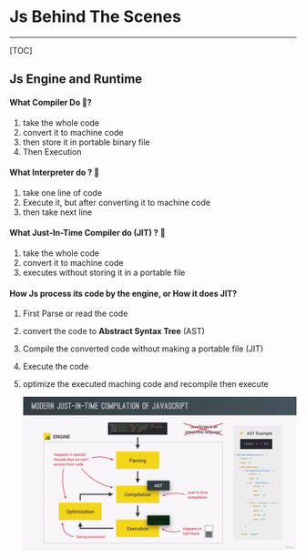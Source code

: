 # Js Behind The Scenes

---

[TOC]



## Js Engine and Runtime

#### What Compiler Do 🚀?

 1. take the whole code
 2. convert it to machine code
 3. then store it in portable binary file
 4. Then Execution



#### What Interpreter do ? 🚀

1. take one line of code
2. Execute it, but after converting it to machine code
3. then take next line 



#### What Just-In-Time Compiler do (JIT) ? 🚀

1. take the whole code
2. convert it to machine code
3. executes without storing it in a portable file



#### How Js process its code by the engine, or How it does JIT?

1. First Parse or read the code 

2. convert the code to **Abstract Syntax Tree** (AST)

3. Compile the converted code without making a portable file (JIT)

4. Execute the code

5. optimize the executed maching code and recompile then execute           

   <img src="How-JS-Is-Compiled.png" alt="img" style="zoom:50%;" />                           

